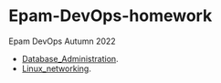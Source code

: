# Epam-DevOps-homework
Epam DevOps Autumn 2022

- [Database_Administration](https://github.com/MolchanovYS/Epam-DevOps-homework/tree/main/Database%20_Administration).  
- [Linux_networking](https://github.com/MolchanovYS/Epam-DevOps-homework/tree/main/Linux_networking).
  
